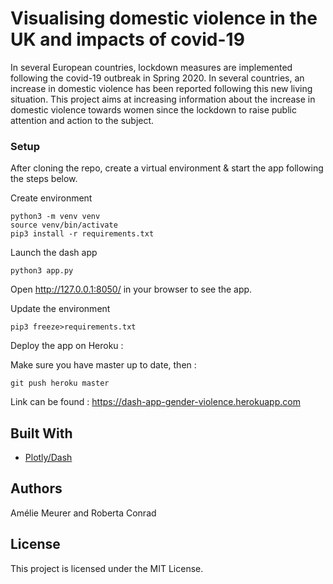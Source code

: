# Visualising domestic violence in the UK and impacts of covid-19

In several European countries, lockdown measures are implemented following the covid-19 outbreak in Spring 2020. In several countries, an increase in domestic violence has been reported following this new living situation. This project aims at increasing information about the increase in domestic violence towards women since the lockdown to raise public attention and action to the subject.

### Setup

After cloning the repo, create a virtual environment & start the app following the steps below.

Create environment
```
python3 -m venv venv
source venv/bin/activate
pip3 install -r requirements.txt
```

Launch the dash app 
```
python3 app.py
```
Open http://127.0.0.1:8050/ in your browser to see the app.

Update the environment 
```
pip3 freeze>requirements.txt
```

Deploy the app on Heroku :

Make sure you have master up to date, then :

```
git push heroku master
```
Link can be found : https://dash-app-gender-violence.herokuapp.com

## Built With

* [Plotly/Dash](https://plotly.com/dash/) 
## Authors

Amélie Meurer and Roberta Conrad

## License

This project is licensed under the MIT License.
